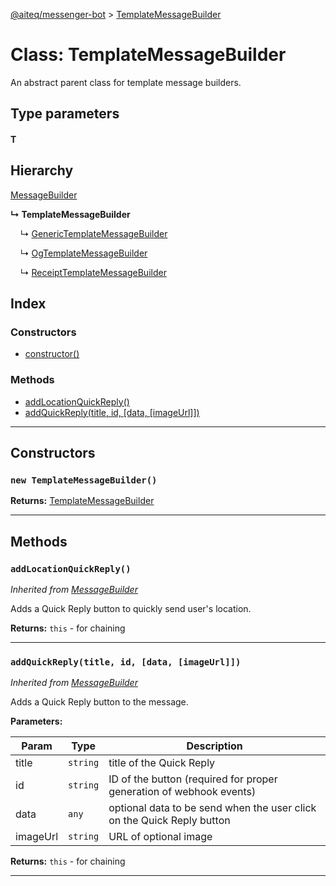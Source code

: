 [@aiteq/messenger-bot](../README.md) > [TemplateMessageBuilder](../classes/templatemessagebuilder.md)

# Class: TemplateMessageBuilder

An abstract parent class for template message builders.

## Type parameters

#### T

## Hierarchy

[MessageBuilder](messagebuilder.md)

**↳ TemplateMessageBuilder**

&nbsp;&nbsp;&nbsp;&nbsp;↳ [GenericTemplateMessageBuilder](generictemplatemessagebuilder.md)

&nbsp;&nbsp;&nbsp;&nbsp;↳ [OgTemplateMessageBuilder](ogtemplatemessagebuilder.md)

&nbsp;&nbsp;&nbsp;&nbsp;↳ [ReceiptTemplateMessageBuilder](receipttemplatemessagebuilder.md)

## Index

### Constructors

* [constructor()](templatemessagebuilder.md#constructor)

### Methods

* [addLocationQuickReply()](templatemessagebuilder.md#addlocationquickreply)
* [addQuickReply(title, id, [data, [imageUrl]])](templatemessagebuilder.md#addquickreply)

---

## Constructors

<a id="constructor"></a>
### `new TemplateMessageBuilder()`

**Returns:** [TemplateMessageBuilder](templatemessagebuilder.md)

---

## Methods

<a id="addlocationquickreply"></a>
###  `addLocationQuickReply()`

*Inherited from [MessageBuilder](messagebuilder.md)*

Adds a Quick Reply button to quickly send user's location.

**Returns:** `this` - for chaining
___

<a id="addquickreply"></a>
###  `addQuickReply(title, id, [data, [imageUrl]])`

*Inherited from [MessageBuilder](messagebuilder.md)*

Adds a Quick Reply button to the message.

**Parameters:**

| Param | Type | Description |
| ------ | ------ | ------ |
| title | `string` | title of the Quick Reply |
| id | `string` | ID of the button (required for proper generation of webhook events) |
| data | `any` | optional data to be send when the user click on the Quick Reply button |
| imageUrl | `string` | URL of optional image |

**Returns:** `this` - for chaining
___
